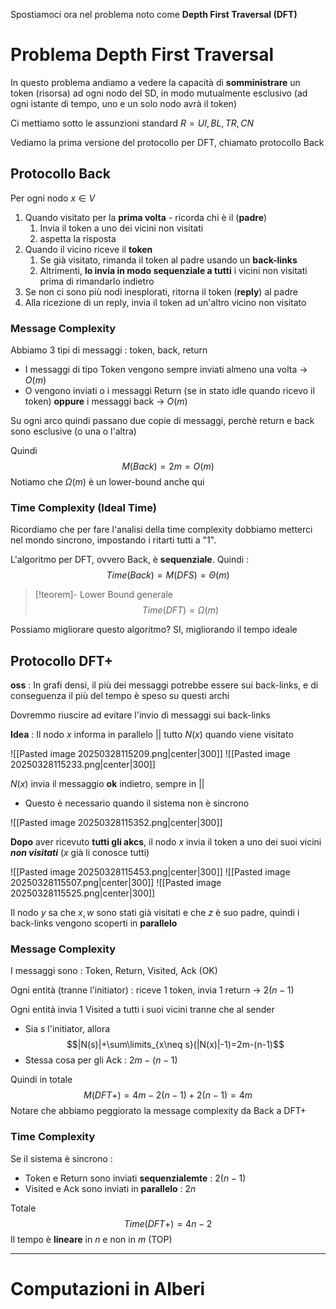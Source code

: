 Spostiamoci ora nel problema noto come **Depth First Traversal (DFT)**
# Problema Depth First Traversal

In questo problema andiamo a vedere la capacità di **somministrare** un token (risorsa) ad ogni nodo del SD, in modo mutualmente esclusivo (ad ogni istante di tempo, uno e un solo nodo avrà il token)

Ci mettiamo sotto le assunzioni standard $R={UI,BL,TR,CN}$

Vediamo la prima versione del protocollo per DFT, chiamato protocollo Back

## Protocollo Back

Per ogni nodo $x\in V$
1. Quando visitato per la **prima volta** - ricorda chi è il (**padre**)
	1. Invia il token a uno dei vicini non visitati
	2. aspetta la risposta
2. Quando il vicino riceve il **token**
	1. Se già visitato, rimanda il token al padre usando un **back-links**
	2. Altrimenti, **lo invia in modo sequenziale a tutti** i vicini non visitati prima di rimandarlo indietro
3. Se non ci sono più nodi inesplorati, ritorna il token (**reply**) al padre
4. Alla ricezione di un reply, invia il token ad un'altro vicino non visitato

### Message Complexity

Abbiamo 3 tipi di messaggi : token, back, return

- I messaggi di tipo Token vengono sempre inviati almeno una volta -> $O(m)$
- O vengono inviati o i messaggi Return (se in stato idle quando ricevo il token) **oppure** i messaggi back -> $O(m)$

Su ogni arco quindi passano due copie di messaggi, perchè return e back sono esclusive (o una o l'altra)

Quindi $$M(Back)=2m=O(m)$$
Notiamo che $\Omega(m)$ è un lower-bound anche qui

### Time Complexity (Ideal Time)

Ricordiamo che per fare l'analisi della time complexity dobbiamo metterci nel mondo sincrono, impostando i ritarti tutti a "1".

L'algoritmo per DFT, ovvero Back, è **sequenziale**. Quindi : 
$$Time(Back)=M(DFS)=\Theta(m)$$
>[!teorem]- Lower Bound generale
>$$Time(DFT)=\Omega(m)$$

Possiamo migliorare questo algoritmo? SI, migliorando il tempo ideale

## Protocollo DFT+

**oss** : In grafi densi, il più dei messaggi potrebbe essere sui back-links, e di conseguenza il più del tempo è speso su questi archi

Dovremmo riuscire ad evitare l'invio di messaggi sui back-links

**Idea** : Il nodo $x$ informa in parallelo $||$ tutto $N(x)$ quando viene visitato

![[Pasted image 20250328115209.png|center|300]]
![[Pasted image 20250328115233.png|center|300]]

$N(x)$ invia il messaggio **ok** indietro, sempre in $||$
- Questo è necessario quando il sistema non è sincrono

![[Pasted image 20250328115352.png|center|300]]

**Dopo** aver ricevuto **tutti gli akcs**, il nodo $x$ invia il token a uno dei suoi vicini ***non visitati*** ($x$ già li conosce tutti)

![[Pasted image 20250328115453.png|center|300]]
![[Pasted image 20250328115507.png|center|300]]
![[Pasted image 20250328115525.png|center|300]]

Il nodo $y$ sa che $x,w$ sono stati già visitati e che $z$ è suo padre, quindi i back-links vengono scoperti in **parallelo**

### Message Complexity

I messaggi sono : Token, Return, Visited, Ack (OK)

Ogni entità (tranne l'initiator) : riceve $1$ token, invia $1$ return -> $2(n-1)$

Ogni entità invia $1$ Visited a tutti i suoi vicini tranne che al sender
- Sia $s$ l'initiator, allora $$|N(s)|+\sum\limits_{x\neq s}(|N(x)|-1)=2m-(n-1)$$
- Stessa cosa per gli Ack : $2m-(n-1)$

Quindi in totale $$M(DFT+)=4m-2(n-1)+2(n-1)=4m$$
Notare che abbiamo peggiorato la message complexity da Back a DFT+

### Time Complexity

Se il sistema è sincrono : 
- Token e Return sono inviati **sequenzialemte** : $2(n-1)$
- Visited e Ack sono inviati in **parallelo** : $2n$

Totale $$Time(DFT+)=4n-2$$
Il tempo è **lineare** in $n$ e non in $m$ (TOP)

---
# Computazioni in Alberi

